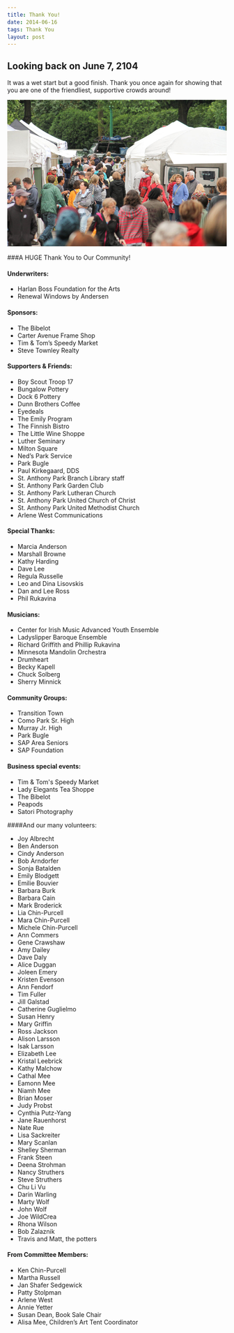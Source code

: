 ```yaml
---
title: Thank You!
date: 2014-06-16
tags: Thank You
layout: post
---
```



## Looking back on June 7, 2104

It was a wet start but a good finish. 
Thank you once again for showing that you are one of the friendliest, supportive crowds around!

![SAP Festival 2014](/images/2014/sapfest-9054.jpg)

###A HUGE Thank You to Our Community!

#### Underwriters:

- Harlan Boss Foundation for the Arts
- Renewal Windows by Andersen 

#### Sponsors:

- The Bibelot
- Carter Avenue Frame Shop
- Tim & Tom’s Speedy Market
- Steve Townley Realty

#### Supporters & Friends:

- Boy Scout Troop 17
- Bungalow Pottery
- Dock 6 Pottery 
- Dunn Brothers Coffee
- Eyedeals
- The Emily Program
- The Finnish Bistro
- The Little Wine Shoppe
- Luther Seminary
- Milton Square
- Ned’s Park Service 
- Park Bugle
- Paul Kirkegaard, DDS
- St. Anthony Park Branch Library staff
- St. Anthony Park Garden Club
- St. Anthony Park Lutheran Church
- St. Anthony Park United Church of Christ
- St. Anthony Park United Methodist Church
- Arlene West Communications

#### Special Thanks: 

- Marcia Anderson
- Marshall Browne
- Kathy Harding
- Dave Lee 
- Regula Russelle
- Leo and Dina Lisovskis
- Dan and Lee Ross
- Phil Rukavina

#### Musicians:

- Center for Irish Music Advanced Youth Ensemble 
- Ladyslipper Baroque Ensemble
- Richard Griffith and Phillip Rukavina
- Minnesota Mandolin Orchestra
- Drumheart
- Becky Kapell
- Chuck Solberg
- Sherry Minnick 

#### Community Groups:

- Transition Town
- Como Park Sr. High
- Murray Jr. High
- Park Bugle
- SAP Area Seniors
- SAP Foundation

#### Business special events:

- Tim & Tom's Speedy Market
- Lady Elegants Tea Shoppe
- The Bibelot
- Peapods
- Satori Photography

####And our many volunteers:

- Joy Albrecht
- Ben Anderson
- Cindy Anderson
- Bob Arndorfer
- Sonja Batalden
- Emily Blodgett
- Emilie Bouvier
- Barbara Burk
- Barbara Cain
- Mark Broderick
- Lia Chin-Purcell
- Mara Chin-Purcell
- Michele Chin-Purcell
- Ann Commers
- Gene Crawshaw
- Amy Dailey
- Dave Daly
- Alice Duggan
- Joleen Emery 
- Kristen Evenson
- Ann Fendorf
- Tim Fuller
- Jill Galstad
- Catherine Guglielmo
- Susan Henry
- Mary Griffin
- Ross Jackson
- Alison Larsson
- Isak Larsson
- Elizabeth Lee
- Kristal Leebrick
- Kathy Malchow
- Cathal Mee
- Eamonn Mee
- Niamh Mee
- Brian Moser
- Judy Probst
- Cynthia Putz-Yang
- Jane Rauenhorst
- Nate Rue
- Lisa Sackreiter
- Mary Scanlan
- Shelley Sherman
- Frank Steen
- Deena Strohman
- Nancy Struthers
- Steve Struthers
- Chu Li Vu
- Darin Warling 
- Marty Wolf 
- John Wolf
- Joe WildCrea
- Rhona Wilson
- Bob Zalaznik
- Travis and Matt, the potters

#### From Committee Members: 

- Ken Chin-Purcell
- Martha Russell
- Jan Shafer Sedgewick
- Patty Stolpman
- Arlene West
- Annie Yetter
- Susan Dean, Book Sale Chair
- Alisa Mee, Children’s Art Tent Coordinator
